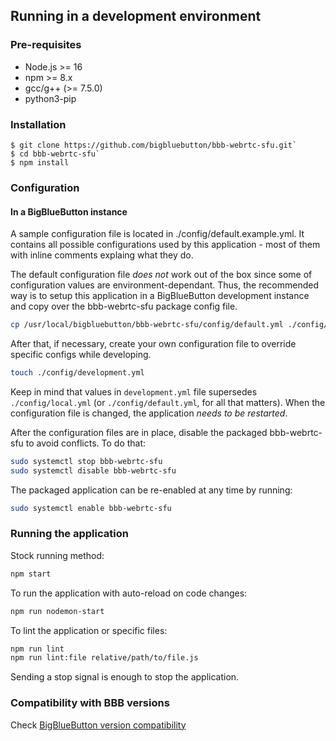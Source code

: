 ## Running in a development environment

### Pre-requisites
  - Node.js >= 16
  - npm >= 8.x
  - gcc/g++ (>= 7.5.0)
  - python3-pip

### Installation

```
$ git clone https://github.com/bigbluebutton/bbb-webrtc-sfu.git`
$ cd bbb-webrtc-sfu`
$ npm install
```

### Configuration

#### In a BigBlueButton instance

A sample configuration file is located in ./config/default.example.yml.
It contains all possible configurations used by this application - most of them
with inline comments explaing what they do.

The default configuration file _does not_ work out of the box since some of
configuration values are environment-dependant. Thus, the recommended way is
to setup this application in a BigBlueButton development instance and copy
over the bbb-webrtc-sfu package config file.

```bash
cp /usr/local/bigbluebutton/bbb-webrtc-sfu/config/default.yml ./config/local.yml
```

After that, if necessary, create your own configuration file to override specific
configs while developing.

```bash
touch ./config/development.yml
```

Keep in mind that values in `development.yml` file supersedes `./config/local.yml`
(or `./config/default.yml`, for all that matters).
When the configuration file is changed, the application *needs to be restarted*.

After the configuration files are in place, disable the packaged bbb-webrtc-sfu
to avoid conflicts. To do that:

```bash
sudo systemctl stop bbb-webrtc-sfu
sudo systemctl disable bbb-webrtc-sfu
```

The packaged application can be re-enabled at any time by running:

```bash
sudo systemctl enable bbb-webrtc-sfu
```

### Running the application

Stock running method:
```bash
npm start
```

To run the application with auto-reload on code changes:
```bash
npm run nodemon-start
```

To lint the application or specific files:
```bash
npm run lint
npm run lint:file relative/path/to/file.js

```

Sending a stop signal is enough to stop the application.

### Compatibility with BBB versions

Check [BigBlueButton version compatibility](bbb-compatibility.md)
